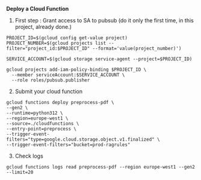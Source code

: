 **Deploy a Cloud Function**

1. First step : Grant access to SA to pubsub (do it only the first time, in this project, already done.)

```
PROJECT_ID=$(gcloud config get-value project)
PROJECT_NUMBER=$(gcloud projects list --filter="project_id:$PROJECT_ID" --format='value(project_number)')

SERVICE_ACCOUNT=$(gcloud storage service-agent --project=$PROJECT_ID)

gcloud projects add-iam-policy-binding $PROJECT_ID \
  --member serviceAccount:$SERVICE_ACCOUNT \
  --role roles/pubsub.publisher

```

2. Submit your cloud function

```
gcloud functions deploy preprocess-pdf \
--gen2 \
--runtime=python312 \
--region=europe-west1 \
--source=./cloudfunctions \
--entry-point=preprocess \
--trigger-event-filters="type=google.cloud.storage.object.v1.finalized" \
--trigger-event-filters="bucket=prod-ragrules"
```

3. Check logs

```
gcloud functions logs read preprocess-pdf --region europe-west1 --gen2 --limit=20
```
